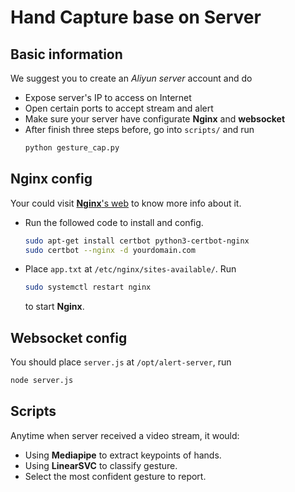 # Hand Capture base on Server

## Basic information
We suggest you to create an *Aliyun server* account and do

- Expose server's IP to access on Internet
- Open certain ports to accept stream and alert
- Make sure your server have configurate **Nginx** and **websocket**
- After finish three steps before, go into `scripts/` and run
    ```bash
    python gesture_cap.py
    ```

## Nginx config
Your could visit [**Nginx**'s web](https://nginx.org/en/) to know more info about it.

- Run the followed code to install and config.
    ```bash
    sudo apt-get install certbot python3-certbot-nginx
    sudo certbot --nginx -d yourdomain.com
    ```

- Place `app.txt` at `/etc/nginx/sites-available/`. Run
    ```bash
    sudo systemctl restart nginx
    ```
    to start **Nginx**.


## Websocket config
You should place `server.js` at `/opt/alert-server`, run
```bash
node server.js
```

## Scripts
Anytime when server received a video stream, it would:
- Using **Mediapipe** to extract keypoints of hands.
- Using **LinearSVC** to classify gesture.
- Select the most confident gesture to report.

